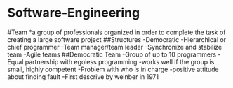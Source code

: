 # Software-Engineering

#Team
  *a group of professionals organized in order to complete the task of creating a large software project
  ##Structures
    -Democratic 
    -Hierarchical or chief programmer
    -Team manager/team leader 
    -Synchronize and stabilize team
    -Agile teams
  ##Democratic Team
    -Group of up to 10 programmers
    -Equal partnership with egoless programming
    -works well if the group is small, highly competent
    -Problem with who is in charge
    -positive attitude about finding fault
    -First descrive by weinber in 1971

